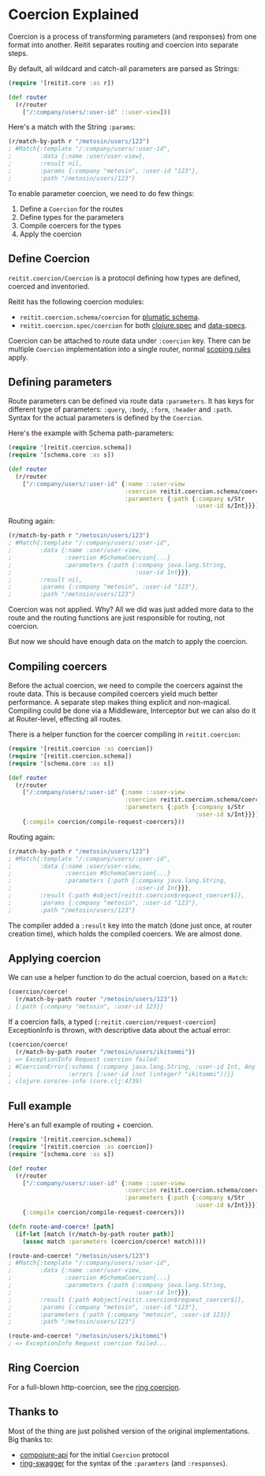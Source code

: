 # Coercion Explained

Coercion is a process of transforming parameters (and responses) from one format into another. Reitit separates routing and coercion into separate steps.

By default, all wildcard and catch-all parameters are parsed as Strings:

```clj
(require '[reitit.core :as r])

(def router
  (r/router
    ["/:company/users/:user-id" ::user-view]))
```

Here's a match with the String `:params`:

```clj
(r/match-by-path r "/metosin/users/123")
; #Match{:template "/:company/users/:user-id",
;        :data {:name :user/user-view},
;        :result nil,
;        :params {:company "metosin", :user-id "123"},
;        :path "/metosin/users/123"}
```

To enable parameter coercion, we need to do few things:

1. Define a `Coercion` for the routes
2. Define types for the parameters
3. Compile coercers for the types
4. Apply the coercion

## Define Coercion

`reitit.coercion/Coercion` is a protocol defining how types are defined, coerced and inventoried.

Reitit has the following coercion modules:

* `reitit.coercion.schema/coercion` for [plumatic schema](https://github.com/plumatic/schema).
* `reitit.coercion.spec/coercion` for both [clojure.spec](https://clojure.org/about/spec) and [data-specs](https://github.com/metosin/spec-tools#data-specs).

Coercion can be attached to route data under `:coercion` key. There can be multiple `Coercion` implementation into a single router, normal [scoping rules](../basics/route_data.html#nested-route-data) apply.

## Defining parameters

Route parameters can be defined via route data `:parameters`. It has keys for different type of parameters: `:query`, `:body`, `:form`, `:header` and `:path`. Syntax for the actual parameters is defined by the `Coercion`.

Here's the example with Schema path-parameters:

```clj
(require '[reitit.coercion.schema])
(require '[schema.core :as s])

(def router
  (r/router
    ["/:company/users/:user-id" {:name ::user-view
                                 :coercion reitit.coercion.schema/coercion
                                 :parameters {:path {:company s/Str
                                                     :user-id s/Int}}}]))
```

Routing again:

```clj
(r/match-by-path r "/metosin/users/123")
; #Match{:template "/:company/users/:user-id",
;        :data {:name :user/user-view,
;               :coercion #SchemaCoercion{...}
;               :parameters {:path {:company java.lang.String,
;                                   :user-id Int}}},
;        :result nil,
;        :params {:company "metosin", :user-id "123"},
;        :path "/metosin/users/123"}
```

Coercion was not applied. Why? All we did was just added more data to the route and the routing functions are just responsible for routing, not coercion.

But now we should have enough data on the match to apply the coercion.

## Compiling coercers

Before the actual coercion, we need to compile the coercers against the route data. This is because compiled coercers yield much better performance. A separate step makes thing explicit and non-magical. Compiling could be done via a Middleware, Interceptor but we can also do it at Router-level, effecting all routes.

There is a helper function for the coercer compiling in `reitit.coercion`:

```clj
(require '[reitit.coercion :as coercion])
(require '[reitit.coercion.schema])
(require '[schema.core :as s])

(def router
  (r/router
    ["/:company/users/:user-id" {:name ::user-view
                                 :coercion reitit.coercion.schema/coercion
                                 :parameters {:path {:company s/Str
                                                     :user-id s/Int}}}]
    {:compile coercion/compile-request-coercers}))
```

Routing again:

```clj
(r/match-by-path r "/metosin/users/123")
; #Match{:template "/:company/users/:user-id",
;        :data {:name :user/user-view,
;               :coercion #SchemaCoercion{...}
;               :parameters {:path {:company java.lang.String,
;                                   :user-id Int}}},
;        :result {:path #object[reitit.coercion$request_coercer$]},
;        :params {:company "metosin", :user-id "123"},
;        :path "/metosin/users/123"}
```

The compiler added a `:result` key into the match (done just once, at router creation time), which holds the compiled coercers. We are almost done.

## Applying coercion

We can use a helper function to do the actual coercion, based on a `Match`:

```clj
(coercion/coerce!
  (r/match-by-path router "/metosin/users/123"))
; {:path {:company "metosin", :user-id 123}}
```

If a coercion fails, a typed (`:reitit.coercion/request-coercion`) ExceptionInfo is thrown, with descriptive data about the actual error:

```clj
(coercion/coerce!
  (r/match-by-path router "/metosin/users/ikitommi"))
; => ExceptionInfo Request coercion failed:
; #CoercionError{:schema {:company java.lang.String, :user-id Int, Any Any},
;                :errors {:user-id (not (integer? "ikitommi"))}}
; clojure.core/ex-info (core.clj:4739)
```

## Full example

Here's an full example of routing + coercion.

```clj
(require '[reitit.coercion.schema])
(require '[reitit.coercion :as coercion])
(require '[schema.core :as s])

(def router
  (r/router
    ["/:company/users/:user-id" {:name ::user-view
                                 :coercion reitit.coercion.schema/coercion
                                 :parameters {:path {:company s/Str
                                                     :user-id s/Int}}}]
    {:compile coercion/compile-request-coercers}))

(defn route-and-coerce! [path]
  (if-let [match (r/match-by-path router path)]
    (assoc match :parameters (coercion/coerce! match))))

(route-and-coerce! "/metosin/users/123")
; #Match{:template "/:company/users/:user-id",
;        :data {:name :user/user-view,
;               :coercion #SchemaCoercion{...}
;               :parameters {:path {:company java.lang.String,
;                                   :user-id Int}}},
;        :result {:path #object[reitit.coercion$request_coercer$]},
;        :params {:company "metosin", :user-id "123"},
;        :parameters {:path {:company "metosin", :user-id 123}}
;        :path "/metosin/users/123"}

(route-and-coerce! "/metosin/users/ikitommi")
; => ExceptionInfo Request coercion failed...
```

## Ring Coercion

For a full-blown http-coercion, see the [ring coercion](../ring/coercion.md).

## Thanks to

Most of the thing are just polished version of the original implementations. Big thanks to:

* [compojure-api](https://clojars.org/metosin/compojure-api) for the initial `Coercion` protocol
* [ring-swagger](https://github.com/metosin/ring-swagger#more-complete-example) for the syntax of the `:paramters` (and `:responses`).
